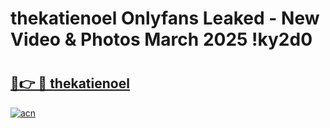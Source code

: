 # thekatienoel Onlyfans Leaked - New Video & Photos March 2025 !ky2d0

# <h2><a href="https://mv7kz2.iuczelnia.edu.pl?title=thekatienoel&ref=ky2d0">🔗👉 🔴 thekatienoel</a></h2>

[![acn](https://github.com/user-attachments/assets/0f9c940e-d8b0-45ae-aac7-cd30a18b3e1c)](https://mv7kz2.iuczelnia.edu.pl?title=thekatienoel&ref=ky2d0)


